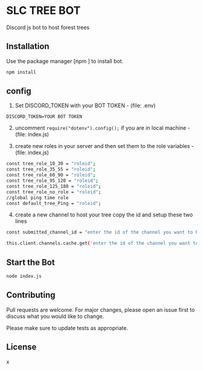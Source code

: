 # SLC TREE BOT

Discord js bot to host forest trees

## Installation

Use the package manager [npm ] to install bot.

```bash
npm install
```

## config

1. Set DISCORD_TOKEN with your BOT TOKEN - (file: .env)

```
DISCORD_TOKEN=YOUR BOT TOKEN
```

2. uncomment `require("dotenv").config();` if you are in local machine - (file: index.js)

3. create new roles in your server and then set them to the role variables - (file: index.js)

```bash
const tree_role_10_30 = "roleid";
const tree_role_35_55 = "roleid";
const tree_role_60_90 = "roleid";
const tree_role_95_120 = "roleid";
const tree_role_125_180 = "roleid";
const tree_role_no_role = "roleid";
//global ping time role
const default_tree_Ping = "roleid";
```

4. create a new channel to host your tree copy the id and setup these two lines

```bash
const submitted_channel_id = "enter the id of the channel you want to host your tree";

this.client.channels.cache.get('enter the id of the channel you want to host your tree').send(
```

## Start the Bot

```bash
node index.js
```

## Contributing

Pull requests are welcome. For major changes, please open an issue first to discuss what you would like to change.

Please make sure to update tests as appropriate.

## License

x
